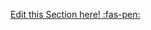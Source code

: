 <!-- DO NOT DELETE THIS LINK --> 
[Edit this Section here! :fas-pen:](https://github.com/nus-cs-2030/ay1920-s2/edit/master/contents/textbook/lecture12/synchronousVsAsynchronous/exaplanation.md)
<!-- DO NOT DELETE THIS LINK --> 